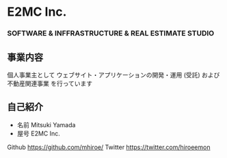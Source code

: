 # E2MC Inc.

### SOFTWARE & INFFRASTRUCTURE & REAL ESTIMATE STUDIO

## 事業内容

個人事業主として ウェブサイト・アプリケーションの開発・運用 (受託) および
不動産関連事業 を行っています


## 自己紹介

- 名前 Mitsuki Yamada
- 屋号 E2MC Inc.

Github  https://github.com/mhiroe/
Twitter https://twitter.com/hiroeemon
